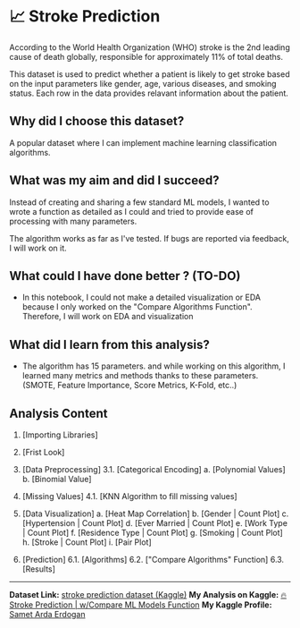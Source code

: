 
# 📈 Stroke Prediction

According to the World Health Organization (WHO) stroke is the 2nd leading cause of death globally, responsible for approximately 11% of total deaths.

This dataset is used to predict whether a patient is likely to get stroke based on the input parameters like gender, age, various diseases, and smoking status. Each row in the data provides relavant information about the patient.

## Why did I choose this dataset?

A popular dataset where I can implement machine learning classification algorithms.

## What was my aim and did I succeed?

Instead of creating and sharing a few standard ML models, I wanted to wrote a function as detailed as I could and tried to provide ease of processing with many parameters. 

The algorithm works as far as I've tested. If bugs are reported via feedback, I will work on it.

## What could I have done better ? (TO-DO)

* In this notebook, I could not make a detailed visualization or EDA because I only worked on the "Compare Algorithms Function". Therefore, I will work on EDA and visualization


## What did I learn from this analysis?
* The algorithm has 15 parameters. and while working on this algorithm, I learned many metrics and methods thanks to these parameters. (SMOTE, Feature Importance, Score Metrics, K-Fold, etc..)


## Analysis Content

1.  [Importing Libraries]
2.  [Frist Look]
3.  [Data Preprocessing]
    3.1.  [Categorical Encoding]
    a.  [Polynomial Values]
    b.  [Binomial Value]
    
4.  [Missing Values]
    4.1.  [KNN Algorithm to fill missing values]
    
5.  [Data Visualization]
    a.  [Heat Map Correlation]
    b.  [Gender | Count Plot]
    c.  [Hypertension | Count Plot]
    d.  [Ever Married | Count Plot]
    e.  [Work Type | Count Plot]
    f.  [Residence Type | Count Plot]
    g.  [Smoking | Count Plot]
    h.  [Stroke | Count Plot]
    i.  [Pair Plot]
    
6.  [Prediction]
    6.1.  [Algorithms]
    6.2.  ["Compare Algorithms" Function]
    6.3.  [Results]

<hr>

**Dataset Link:** [stroke prediction dataset (Kaggle)](https://www.kaggle.com/fedesoriano/stroke-prediction-dataset)
**My Analysis on Kaggle:**  [🔥Stroke Prediction | w/Compare ML Models Function](https://www.kaggle.com/sametardaerdogan/stroke-prediction-w-compare-ml-models-function)
**My Kaggle Profile:** [Samet Arda Erdogan](https://www.kaggle.com/sametardaerdogan)
